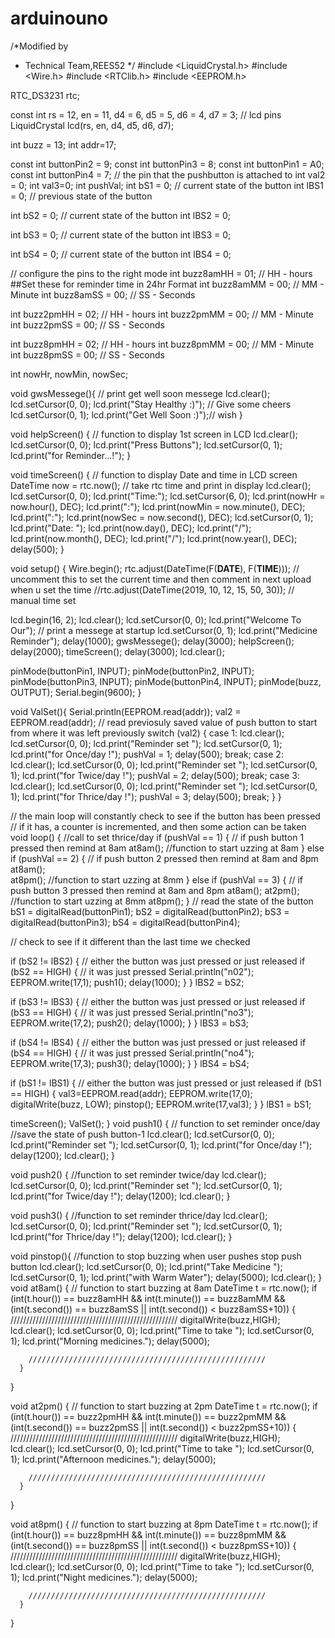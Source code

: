 # arduinouno





/*Modified by
 * Technical Team,REES52
 */
#include <LiquidCrystal.h>
#include <Wire.h>
#include <RTClib.h>
#include <EEPROM.h>

RTC_DS3231 rtc;

const int rs = 12, en = 11, d4 = 6, d5 = 5, d6 = 4, d7 = 3;                 // lcd pins
LiquidCrystal lcd(rs, en, d4, d5, d6, d7);

int buzz = 13;
int addr=17;

const int buttonPin2 = 9;
const int buttonPin3 = 8;
const int buttonPin1 = A0;
const int buttonPin4 = 7; // the pin that the pushbutton is attached to
int val2 = 0;
int val3=0;
int pushVal;
int bS1 = 0;         // current state of the button
int lBS1 = 0;     // previous state of the button


int bS2 = 0;         // current state of the button
int lBS2 = 0;

int bS3 = 0;         // current state of the button
int lBS3 = 0;

int bS4 = 0;         // current state of the button
int lBS4 = 0;

// configure the pins to the right mode
int buzz8amHH = 01;          //    HH - hours         ##Set these for reminder time in 24hr Format 
int buzz8amMM = 00;          //    MM - Minute
int buzz8amSS = 00;          //    SS - Seconds

int buzz2pmHH = 02;          //    HH - hours
int buzz2pmMM = 00;          //    MM - Minute
int buzz2pmSS = 00;          //    SS - Seconds

int buzz8pmHH = 02;          //    HH - hours
int buzz8pmMM = 00;          //    MM - Minute
int buzz8pmSS = 00;          //    SS - Seconds

 

int nowHr, nowMin, nowSec; 

void gwsMessege(){               // print get well soon messege
    lcd.clear();
    lcd.setCursor(0, 0);
    lcd.print("Stay Healthy :)");     // Give some cheers
    lcd.setCursor(0, 1);
    lcd.print("Get Well Soon :)");// wish 
}

void helpScreen() {              // function to display 1st screen in LCD
    lcd.clear();
    lcd.setCursor(0, 0);
    lcd.print("Press Buttons");
    lcd.setCursor(0, 1);
    lcd.print("for Reminder...!");
 }

void timeScreen() {              // function to display Date and time in LCD screen
  DateTime now = rtc.now();             // take rtc time and print in display
    lcd.clear();
    lcd.setCursor(0, 0);
    lcd.print("Time:");
    lcd.setCursor(6, 0);
    lcd.print(nowHr = now.hour(), DEC);
    lcd.print(":");
    lcd.print(nowMin = now.minute(), DEC);
    lcd.print(":");
    lcd.print(nowSec = now.second(), DEC);
    lcd.setCursor(0, 1);
    lcd.print("Date: ");
    lcd.print(now.day(), DEC);
    lcd.print("/");
    lcd.print(now.month(), DEC);
    lcd.print("/");
    lcd.print(now.year(), DEC);
    delay(500);
}

void setup()
{
Wire.begin();
    rtc.adjust(DateTime(F(__DATE__), F(__TIME__)));            // uncomment this to set the current time and then comment in next upload when u set the time
  //rtc.adjust(DateTime(2019, 10, 12, 15, 50, 30));                // manual time set

  lcd.begin(16, 2);
  lcd.clear();
  lcd.setCursor(0, 0);
  lcd.print("Welcome To Our");                                      // print a messege at startup
  lcd.setCursor(0, 1);
  lcd.print("Medicine Reminder");
  delay(1000);
  gwsMessege();
  delay(3000);
  helpScreen();
  delay(2000);
  timeScreen();
  delay(3000);
  lcd.clear();
  
  pinMode(buttonPin1, INPUT);
  pinMode(buttonPin2, INPUT);
  pinMode(buttonPin3, INPUT);
  pinMode(buttonPin4, INPUT);
  pinMode(buzz, OUTPUT);
  Serial.begin(9600);
}

void ValSet(){
  Serial.println(EEPROM.read(addr));
  val2 = EEPROM.read(addr);                         // read previosuly saved value of push button to start from where it was left previously
  switch (val2) {
    case 1:
      lcd.clear();
    lcd.setCursor(0, 0);
    lcd.print("Reminder set ");
    lcd.setCursor(0, 1);
    lcd.print("for Once/day !");
      pushVal = 1;
      delay(500);
      break;
    case 2:
      lcd.clear();
    lcd.setCursor(0, 0);
    lcd.print("Reminder set ");
    lcd.setCursor(0, 1);
    lcd.print("for Twice/day !");
      pushVal = 2;
      delay(500);
      break;
    case 3:
      lcd.clear();
    lcd.setCursor(0, 0);
    lcd.print("Reminder set ");
    lcd.setCursor(0, 1);
    lcd.print("for Thrice/day !");
      pushVal = 3;
      delay(500);
      break;
  }
}

// the main loop will constantly check to see if the button has been pressed
// if it has, a counter is incremented, and then some action can be taken
void loop() 
{                                         //call to set thrice/day 
    if (pushVal == 1) {                                // if push button 1 pressed then remind at 8am
    at8am();                                           //function to start uzzing at 8am 
  }
  else if (pushVal == 2) {                             // if push button 2 pressed then remind at 8am and 8pm
    at8am();                                            
    at8pm();                                           //function to start uzzing at 8mm
  }
  else if (pushVal == 3) {                             // if push button 3 pressed then remind at 8am and 8pm
    at8am();
    at2pm();                                            //function to start uzzing at 8mm
    at8pm();
  }
  // read the state of the button
  bS1 = digitalRead(buttonPin1);
  bS2 = digitalRead(buttonPin2);
  bS3 = digitalRead(buttonPin3);
  bS4 = digitalRead(buttonPin4);

  // check to see if it different than the last time we checked
  

if (bS2 != lBS2) {
    // either the button was just pressed or just released
    if (bS2 == HIGH) {
      // it was just pressed
      Serial.println("n02");
      EEPROM.write(17,1);
      push1();
      delay(1000);
    }
  }
  lBS2 = bS2;


if (bS3 != lBS3) {
    // either the button was just pressed or just released
    if (bS3 == HIGH) {
      // it was just pressed
      Serial.println("no3");
      EEPROM.write(17,2);
      push2();
      delay(1000);
    }
  }
  lBS3 = bS3;


if (bS4 != lBS4) {
    // either the button was just pressed or just released
    if (bS4 == HIGH) {
      // it was just pressed
      Serial.println("no4");
      EEPROM.write(17,3);
      push3();
      delay(1000);
    }
  }
  lBS4 = bS4;
  
if (bS1 != lBS1) {
    // either the button was just pressed or just released
    if (bS1 == HIGH) {
      val3=EEPROM.read(addr);
      EEPROM.write(17,0);
      digitalWrite(buzz, LOW);
      pinstop();
      EEPROM.write(17,val3);
    }
  }
  lBS1 = bS1;

  timeScreen();
  ValSet();
}
void push1() {                   // function to set reminder once/day                                           //save the state of push button-1 
    lcd.clear();
    lcd.setCursor(0, 0);
    lcd.print("Reminder set ");
    lcd.setCursor(0, 1);
    lcd.print("for Once/day !");
    delay(1200);
    lcd.clear();
  }

void push2() {                      //function to set reminder twice/day
    lcd.clear();
    lcd.setCursor(0, 0);
    lcd.print("Reminder set ");
    lcd.setCursor(0, 1);
    lcd.print("for Twice/day !");
    delay(1200);
    lcd.clear();
  }

void push3() {                    //function to set reminder thrice/day
    lcd.clear();
    lcd.setCursor(0, 0);
    lcd.print("Reminder set ");
    lcd.setCursor(0, 1);
    lcd.print("for Thrice/day !");
    delay(1200);
    lcd.clear();
  }

void pinstop(){                   //function to stop buzzing when user pushes stop push button
    lcd.clear();
    lcd.setCursor(0, 0);
    lcd.print("Take Medicine  ");
    lcd.setCursor(0, 1);
    lcd.print("with Warm Water");
    delay(5000);
    lcd.clear();
  }
void at8am() {                      // function to start buzzing at 8am
  DateTime t = rtc.now();
  if (int(t.hour()) == buzz8amHH && int(t.minute()) == buzz8amMM  && (int(t.second()) == buzz8amSS || int(t.second()) < buzz8amSS+10)) {
        /////////////////////////////////////////////////////
        digitalWrite(buzz,HIGH);
        lcd.clear();
        lcd.setCursor(0, 0);
        lcd.print("Time to take ");
        lcd.setCursor(0, 1);
        lcd.print("Morning medicines.");
        delay(5000);

        /////////////////////////////////////////////////////
      }
}

void at2pm() {                          // function to start buzzing at 2pm
  DateTime t = rtc.now();
  if (int(t.hour()) == buzz2pmHH && int(t.minute()) == buzz2pmMM  && (int(t.second()) == buzz2pmSS || int(t.second()) < buzz2pmSS+10)) {
        /////////////////////////////////////////////////////
        digitalWrite(buzz,HIGH);
        lcd.clear();
        lcd.setCursor(0, 0);
        lcd.print("Time to take ");
        lcd.setCursor(0, 1);
        lcd.print("Afternoon medicines.");
        delay(5000);

        /////////////////////////////////////////////////////
      }
}

void at8pm() {                           // function to start buzzing at 8pm
DateTime t = rtc.now();
  if (int(t.hour()) == buzz8pmHH && int(t.minute()) == buzz8pmMM  && (int(t.second()) == buzz8pmSS || int(t.second()) < buzz8pmSS+10)) {
        /////////////////////////////////////////////////////
        digitalWrite(buzz,HIGH);
        lcd.clear();
        lcd.setCursor(0, 0);
        lcd.print("Time to take ");
        lcd.setCursor(0, 1);
        lcd.print("Night medicines.");
        delay(5000);

        /////////////////////////////////////////////////////
      }
}
